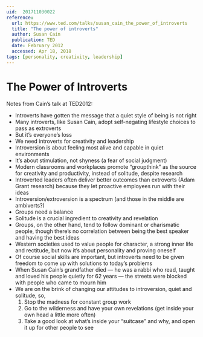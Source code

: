 ```yaml
---
uid:  201711030022
reference:
  url: https://www.ted.com/talks/susan_cain_the_power_of_introverts
  title: "The power of introverts"
  author: Susan Cain
  publication: TED
  date: February 2012
  accessed: Apr 18, 2018
tags: [personality, creativity, leadership]
---
```


# The Power of Introverts

Notes from Cain’s talk at TED2012:

- Introverts have gotten the message that a quiet style of being is not right
- Many introverts, like Susan Cain, adopt self-negating lifestyle choices to pass as extroverts
- But it’s everyone’s loss
- We need introverts for creativity and leadership
- Introversion is about feeling most alive and capable in quiet environments
- It’s about stimulation, not shyness (a fear of social judgment)
- Modern classrooms and workplaces promote “groupthink” as the source for creativity and productivity, instead of solitude, despite research
- Introverted leaders often deliver better outcomes than extroverts (Adam Grant research) because they let proactive employees run with their ideas
- Introversion/extroversion is a spectrum (and those in the middle are ambiverts?)
- Groups need a balance
- Solitude is a crucial ingredient to creativity and revelation
- Groups, on the other hand, tend to follow dominant or charismatic people, though there’s no correlation between being the best speaker and having the best ideas
- Western societies used to value people for character, a strong inner life and rectitude, but now it’s about personality and proving oneself
- Of course social skills are important, but introverts need to be given freedom to come up with solutions to today’s problems
- When Susan Cain’s grandfather died — he was a rabbi who read, taught and loved his people quietly for 62 years — the streets were blocked with people who came to mourn him
- We are on the brink of changing our attitudes to introversion, quiet and solitude, so,
	1. Stop the madness for constant group work
	2. Go to the wilderness and have your own revelations (get inside your own head a little more often)
	3. Take a good look at what’s inside your “suitcase” and why, and open it up for other people to see

